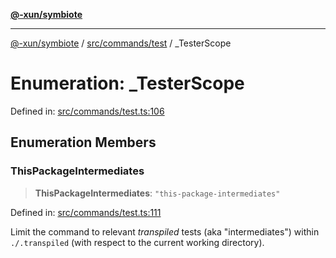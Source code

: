 [**@-xun/symbiote**](../../../../README.md)

***

[@-xun/symbiote](../../../../README.md) / [src/commands/test](../README.md) / \_TesterScope

# Enumeration: \_TesterScope

Defined in: [src/commands/test.ts:106](https://github.com/Xunnamius/symbiote/blob/b4ce62825fc0ab0648e371a38e522f8ee71b6ea1/src/commands/test.ts#L106)

## Enumeration Members

### ThisPackageIntermediates

> **ThisPackageIntermediates**: `"this-package-intermediates"`

Defined in: [src/commands/test.ts:111](https://github.com/Xunnamius/symbiote/blob/b4ce62825fc0ab0648e371a38e522f8ee71b6ea1/src/commands/test.ts#L111)

Limit the command to relevant _transpiled_ tests (aka "intermediates")
within `./.transpiled` (with respect to the current working directory).
